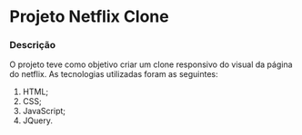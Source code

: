 # Projeto Netflix Clone
### Descrição
O projeto teve como objetivo criar um clone responsivo do visual da página do netflix.
As tecnologias utilizadas foram as seguintes:
1. HTML;
2. CSS;
3. JavaScript;
4. JQuery.
